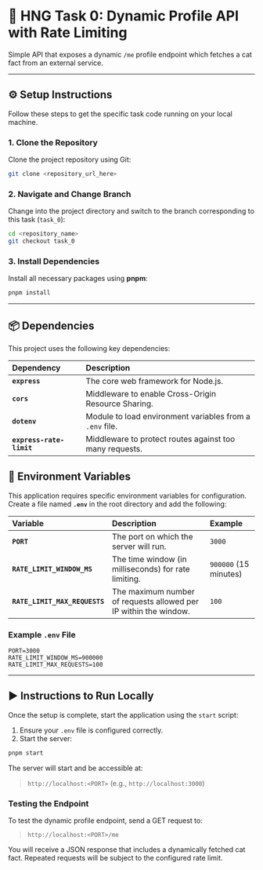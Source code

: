 # 🚀 HNG Task 0: Dynamic Profile API with Rate Limiting

Simple API that exposes a dynamic `/me` profile endpoint which fetches a cat fact from an external service.

-----

## ⚙️ Setup Instructions

Follow these steps to get the specific task code running on your local machine.

### 1. Clone the Repository

Clone the project repository using Git:

```bash
git clone <repository_url_here>
````

### 2. Navigate and Change Branch

Change into the project directory and switch to the branch corresponding to this task (`task_0`):

```bash
cd <repository_name>
git checkout task_0 
```

### 3. Install Dependencies

Install all necessary packages using **pnpm**:

```bash
pnpm install
```
-----

## 📦 Dependencies

This project uses the following key dependencies:

| Dependency | Description |
| :--- | :--- |
| **`express`** | The core web framework for Node.js. |
| **`cors`** | Middleware to enable Cross-Origin Resource Sharing. |
| **`dotenv`** | Module to load environment variables from a `.env` file. |
| **`express-rate-limit`** | Middleware to protect routes against too many requests. |

## 🔑 Environment Variables

This application requires specific environment variables for configuration. Create a file named **`.env`** in the root directory and add the following:

| Variable | Description | Example |
| :--- | :--- | :--- |
| **`PORT`** | The port on which the server will run. | `3000` |
| **`RATE_LIMIT_WINDOW_MS`** | The time window (in milliseconds) for rate limiting. | `900000` (15 minutes) |
| **`RATE_LIMIT_MAX_REQUESTS`** | The maximum number of requests allowed per IP within the window. | `100` |

### Example `.env` File

```dotenv
PORT=3000
RATE_LIMIT_WINDOW_MS=900000
RATE_LIMIT_MAX_REQUESTS=100
```

-----

## ▶️ Instructions to Run Locally

Once the setup is complete, start the application using the `start` script:

1.  Ensure your `.env` file is configured correctly.
2.  Start the server:

<!-- end list -->

```bash
pnpm start
```

The server will start and be accessible at:

> `http://localhost:<PORT>` (e.g., `http://localhost:3000`)

### Testing the Endpoint

To test the dynamic profile endpoint, send a GET request to:

> `http://localhost:<PORT>/me`

You will receive a JSON response that includes a dynamically fetched cat fact. Repeated requests will be subject to the configured rate limit.
